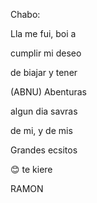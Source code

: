 Chabo:

Lla me fui, boi a

cumplir mi deseo

de biajar y tener

(ABNU) Abenturas

algun dia savras

de mi, y de mis

Grandes ecsitos

😊 te kiere

RAMON
